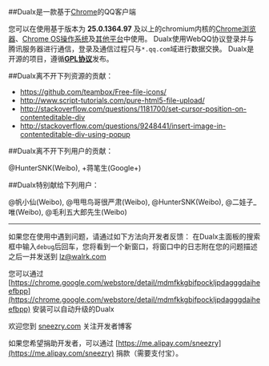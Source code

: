 ﻿##Dualx是一款基于[Chrome](https://chrome.google.com/)的QQ客户端

您可以在使用基于版本为 **25.0.1364.97** 及以上的chromium内核的[Chrome浏览器](https://chrome.google.com/)、[Chrome OS操作系统](http://www.chromium.org/chromium-os)及[其他平台](http://www.howtogeek.com/108384/6-alternative-browsers-based-on-google-chrome/)中使用。
Dualx使用WebQQ协议登录并与腾讯服务器进行通信，登录及通信过程只与`*.qq.com`域进行数据交换。
Dualx是开源的项目，遵循[**GPL协议**](https://zh.wikipedia.org/wiki/GNU%E9%80%9A%E7%94%A8%E5%85%AC%E5%85%B1%E8%AE%B8%E5%8F%AF%E8%AF%81)发布。



##Dualx离不开下列资源的贡献：

* https://github.com/teambox/Free-file-icons/
* http://www.script-tutorials.com/pure-html5-file-upload/
* http://stackoverflow.com/questions/1181700/set-cursor-position-on-contenteditable-div
* http://stackoverflow.com/questions/9248441/insert-image-in-contenteditable-div-using-popup



##Dualx离不开下列用户的贡献：

@HunterSNK(Weibo), +蒋笔生(Google+)



##Dualx特别献给下列用户：

@帆小仙(Weibo), @甩甩鸟哥很严肃(Weibo), @HunterSNK(Weibo), @二娃子_唯(Weibo), @毛利五大郎先生(Weibo)

------

如果您在使用中遇到问题，请通过如下方法向开发者反馈：
在Dualx主面板的搜索框中输入`debug`后回车，您将看到一个新窗口，将窗口中的日志附在您的问题描述之后一并发送到 lz@walrk.com

您可以通过 [https://chrome.google.com/webstore/detail/mdmfkkgbifpockljpdagggdaiheefbpp](https://chrome.google.com/webstore/detail/mdmfkkgbifpockljpdagggdaiheefbpp) 安装可以自动升级的Dualx

欢迎您到 [sneezry.com](http://sneezry.com/) 关注开发者博客

如果您希望捐助开发者，可以通过 [https://me.alipay.com/sneezry](https://me.alipay.com/sneezry) 捐款（需要支付宝）。